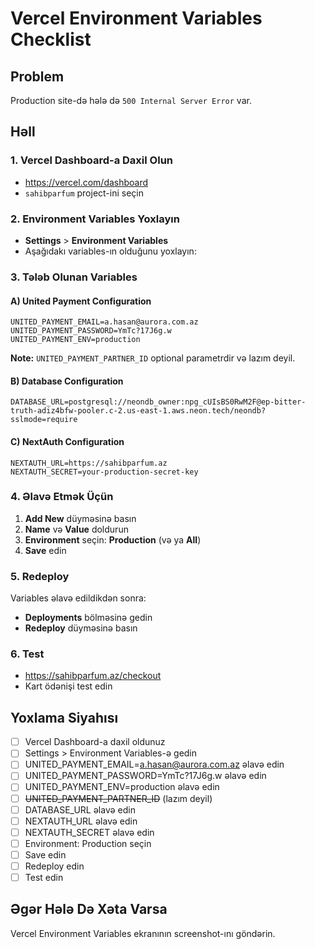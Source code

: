 # Vercel Environment Variables Checklist

## Problem
Production site-də hələ də `500 Internal Server Error` var.

## Həll

### 1. Vercel Dashboard-a Daxil Olun
- https://vercel.com/dashboard
- `sahibparfum` project-ini seçin

### 2. Environment Variables Yoxlayın
- **Settings** > **Environment Variables**
- Aşağıdakı variables-ın olduğunu yoxlayın:

### 3. Tələb Olunan Variables

#### A) United Payment Configuration
```
UNITED_PAYMENT_EMAIL=a.hasan@aurora.com.az
UNITED_PAYMENT_PASSWORD=YmTc?17J6g.w
UNITED_PAYMENT_ENV=production
```

**Note:** `UNITED_PAYMENT_PARTNER_ID` optional parametrdir və lazım deyil.

#### B) Database Configuration
```
DATABASE_URL=postgresql://neondb_owner:npg_cUIsBS0RwM2F@ep-bitter-truth-adiz4bfw-pooler.c-2.us-east-1.aws.neon.tech/neondb?sslmode=require
```

#### C) NextAuth Configuration
```
NEXTAUTH_URL=https://sahibparfum.az
NEXTAUTH_SECRET=your-production-secret-key
```

### 4. Əlavə Etmək Üçün
1. **Add New** düyməsinə basın
2. **Name** və **Value** doldurun
3. **Environment** seçin: **Production** (və ya **All**)
4. **Save** edin

### 5. Redeploy
Variables əlavə edildikdən sonra:
- **Deployments** bölməsinə gedin
- **Redeploy** düyməsinə basın

### 6. Test
- https://sahibparfum.az/checkout
- Kart ödənişi test edin

## Yoxlama Siyahısı
- [ ] Vercel Dashboard-a daxil oldunuz
- [ ] Settings > Environment Variables-ə gedin
- [ ] UNITED_PAYMENT_EMAIL=a.hasan@aurora.com.az əlavə edin
- [ ] UNITED_PAYMENT_PASSWORD=YmTc?17J6g.w əlavə edin
- [ ] UNITED_PAYMENT_ENV=production əlavə edin
- [ ] ~~UNITED_PAYMENT_PARTNER_ID~~ (lazım deyil)
- [ ] DATABASE_URL əlavə edin
- [ ] NEXTAUTH_URL əlavə edin
- [ ] NEXTAUTH_SECRET əlavə edin
- [ ] Environment: Production seçin
- [ ] Save edin
- [ ] Redeploy edin
- [ ] Test edin

## Əgər Hələ Də Xəta Varsa
Vercel Environment Variables ekranının screenshot-ını göndərin.

